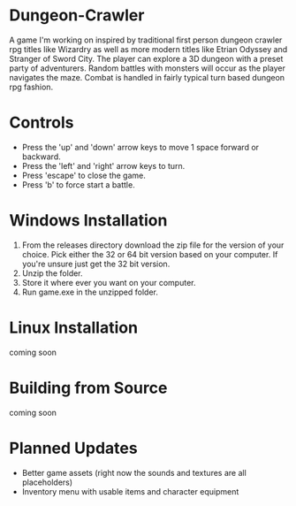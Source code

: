 # Dungeon-Crawler
A game I'm working on inspired by traditional first person dungeon crawler rpg titles like Wizardry as well as more modern titles like Etrian Odyssey and Stranger of Sword City. The player can explore a 3D dungeon with a preset party of adventurers. Random battles with monsters will occur as the player navigates the maze. Combat is handled in fairly typical turn based dungeon rpg fashion. 

# Controls
- Press the 'up' and 'down' arrow keys to move 1 space forward or backward.
- Press the 'left' and 'right' arrow keys to turn.
- Press 'escape' to close the game.
- Press 'b' to force start a battle.

# Windows Installation
1. From the releases directory download the zip file for the version of your choice. Pick either the 32 or 64 bit version based on your computer. If you're unsure just get the 32 bit version.
2. Unzip the folder.
3. Store it where ever you want on your computer.
4. Run game.exe in the unzipped folder.

# Linux Installation
coming soon

# Building from Source
coming soon

# Planned Updates
- Better game assets (right now the sounds and textures are all placeholders)
- Inventory menu with usable items and character equipment
